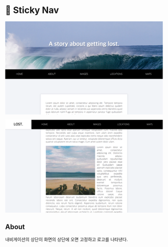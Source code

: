 # 📌 Sticky Nav

![title](./img/Readme.png)

![title](./img/Readme2.png)

## About

내비게이션의 상단이 화면의 상단에 오면 고정하고 로고를 나타낸다.
